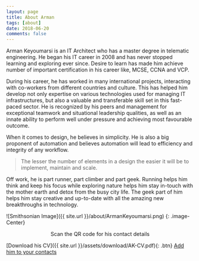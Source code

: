 ```yaml
---
layout: page
title: About Arman
tags: [about]
date: 2018-06-20
comments: false
---
```

    
Arman Keyoumarsi is an IT Architect who has a master degree in telematic engineering. He began his IT career in 2008 and has never stopped learning and exploring ever since. Desire to learn has made him achieve number of important certification in his career like, MCSE, CCNA and VCP. 

During his career, he has worked in many international projects, interacting with co-workers from different countries and culture. This has helped him develop not only expertise on various technologies used for managing IT infrastructures, but also a valuable and transferable skill set in this fast-paced sector.
He is recognized by his peers and management for exceptional teamwork and situational leadership qualities, as well as an innate ability to perform well under pressure and achieving most favourable outcome. 

When it comes to design, he believes in simplicity. He is also a big proponent of automation and believes automation will lead to efficiency and integrity of any workflow. 
> The lesser the number of elements in a design the easier it will be to implement, maintain and scale. 


Off work, he is part runner, part climber and part geek. Running helps him think and keep his focus while exploring nature helps him stay in-touch with the mother earth and detox from the busy city life. The geek part of him helps him stay creative and up-to-date with all the amazing new breakthroughs in technology.


![Smithsonian Image]({{ site.url }}/about/ArmanKeyoumarsi.png)
{: .image-Center}
<center>Scan the QR code for his contact details</center>
      
[Download his CV]({{ site.url }}/assets/download/AK-CV.pdf){: .btn} 
<a href="http://ct.kaywa.me/gOA21" class="btn">Add him to your contacts</a>